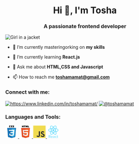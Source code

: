 

<h1 align="center">Hi 👋, I'm Tosha</h1>
<h3 align="center">A passionate frontend developer</h3>
<img src="https://i.pinimg.com/originals/ce/69/4f/ce694f560636dffcf42ecf40d4f2f962.gif" alt="Girl in a jacket" width="400" >


- 🔭 I’m currently masteringorking on **my skills**

- 🌱 I’m currently learning **React.js**

- 💬 Ask me about **HTML,CSS and Javascript**

- 📫 How to reach me **toshamamat@gmail.com**

<h3 align="left">Connect with me:</h3>
<p align="left" >
<a href="https://linkedin.com/in/https://www.linkedin.com/in/toshamamat/" target="blank"><img align="center" src="https://raw.githubusercontent.com/rahuldkjain/github-profile-readme-generator/master/src/images/icons/Social/linked-in-alt.svg" alt="https://www.linkedin.com/in/toshamamat/" height="30" width="40" /></a>
<a href="https://instagram.com/@toshamamat" target="blank"><img align="center" src="https://raw.githubusercontent.com/rahuldkjain/github-profile-readme-generator/master/src/images/icons/Social/instagram.svg" alt="@toshamamat" height="30" width="40" /></a>
</p>

<h3 align="left">Languages and Tools:</h3>
<p align="left"> <a href="https://www.w3schools.com/css/" target="_blank" rel="noreferrer"> <img src="https://raw.githubusercontent.com/devicons/devicon/master/icons/css3/css3-original-wordmark.svg" alt="css3" width="40" height="40"/> </a> <a href="https://www.w3.org/html/" target="_blank" rel="noreferrer"> <img src="https://raw.githubusercontent.com/devicons/devicon/master/icons/html5/html5-original-wordmark.svg" alt="html5" width="40" height="40"/> </a> <a href="https://developer.mozilla.org/en-US/docs/Web/JavaScript" target="_blank" rel="noreferrer"> <img src="https://raw.githubusercontent.com/devicons/devicon/master/icons/javascript/javascript-original.svg" alt="javascript" width="40" height="40"/> </a> <a href="https://reactjs.org/" target="_blank" rel="noreferrer"> <img src="https://raw.githubusercontent.com/devicons/devicon/master/icons/react/react-original-wordmark.svg" alt="react" width="40" height="40"/> </a> </p>

